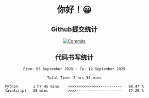 <div align="center">
<h1>你好！😀</h1>

<h2>Github提交统计</h2>

[![Commits](https://github-readme-stats.ikunshare.com/api?username=ikun0014&include_all_commits=true&locale=cn&show_icons=true&bg_color=0,EC6C6C,FFD479,FFFC79,73FA79,73FDFF,D783FF)](https://github.com/ikun0014)

</div>



<div align="center">
<h2>代码书写统计</h2>
  
<!--START_SECTION:waka-->

```txt
From: 05 September 2025 - To: 12 September 2025

Total Time: 2 hrs 54 mins

Python       1 hr 45 mins    >>>>>>>>>>>>>>>----------   60.47 %
JavaScript   30 mins         >>>>---------------------   17.20 %
```

<!--END_SECTION:waka-->

</div>
